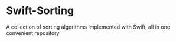 # Swift-Sorting
A collection of sorting algorithms implemented with Swift, all in one convenient repository
